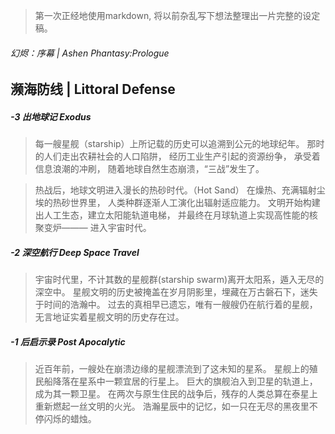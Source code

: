 > 第一次正经地使用markdown,
> 将以前杂乱写下想法整理出一片完整的设定稿。

###### 幻烬：序幕 | Ashen Phantasy:Prologue
## 濒海防线 | Littoral Defense

##### -3 出地球记 Exodus
> 每一艘星舰（starship）上所记载的历史可以追溯到公元的地球纪年。
> 那时的人们走出农耕社会的人口陷阱，
> 经历工业生产引起的资源纷争，
> 承受着信息浪潮的冲刷，
> 随着地球自然生态崩溃，“三战”发生了。

> 热战后，地球文明进入漫长的热砂时代。（Hot Sand）
> 在燥热、充满辐射尘埃的热砂世界里，
> 人类种群逐渐人工演化出辐射适应能力。
> 文明开始构建出人工生态，建立太阳能轨道电梯，
> 并最终在月球轨道上实现高性能的核聚变炉———
> 进入宇宙时代。

##### -2 深空航行 Deep Space Travel
> 宇宙时代里，不计其数的星舰群(starship swarm)离开太阳系，遁入无尽的深空中。
> 星舰文明的历史被掩盖在岁月阴影里，埋藏在万古磐石下，迷失于时间的浩瀚中。
> 过去的真相早已遗忘，唯有一艘艘仍在航行着的星舰，无言地证实着星舰文明的历史存在过。

##### -1 后启示录 Post Apocalytic
> 近百年前，一艘处在崩溃边缘的星舰漂流到了这未知的星系。
> 星舰上的殖民船降落在星系中一颗宜居的行星上。
> 巨大的旗舰泊入到卫星的轨道上，成为其一颗卫星。
> 在两次与原生住民的战争后，残存的人类总算在泰星上重新燃起一丝文明的火光。
> 浩瀚星辰中的记忆，如一只在无尽的黑夜里不停闪烁的蜡烛。